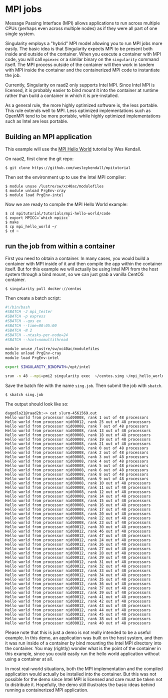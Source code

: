 # MPI jobs

Message Passing Interface (MPI) allows applications to run across 
multiple CPUs (perhaps even across multiple nodes) as if they 
were all part of one single system.

Singularity employs a "hybrid" MPI model allowing you to run MPI
jobs more easily. The basic idea is that Singularity expects MPI
to be present both inside and outside of the container.  When 
you execute a container with MPI code, you will call `mpiexec`
or a similar binary on the `singularity`
command itself. The MPI process outside of the container will 
then work in tandem with MPI inside the container and the 
containerized MPI code to instantiate the job.  

Currently, Singularity on raad2 only supports Intel MPI. Since 
Intel MPI is licensed, it is probably easier to bind mount
it into the container at runtime rather than build a container in
which it is pre-installed. 

As a general rule, the more highly 
optimized software is, the less portable. This rule extends well
to MPI. Less optimized implementations such as OpenMPI tend to be 
more portable, while highly optimized implementations such as 
Intel are less portable. 

## Building an MPI application 

This example will use the [MPI Hello World](http://mpitutorial.com/tutorials/mpi-hello-world/)
tutorial by Wes Kendall. 

On raad2, first clone the git repo:

```
$ git clone https://github.com/wesleykendall/mpitutorial
```

Then set the environment up to use the Intel MPI compiler:

```
$ module unuse /lustre/sw/xc40ac/modulefiles
$ module unload PrgEnv-cray
$ module load PrgEnv-intel
``` 

Now we are ready to compile the MPI Hello World example:

```
$ cd mpitutorial/tutorials/mpi-hello-world/code
$ export MPICC=`which mpiicc`
$ make
$ cp mpi_hello_world ~/
$ cd ~
```

## run the job from within a container

First you need to obtain a container. In many cases, you would 
build a container with MPI inside of it and then compile the app
within the container itself. But for this example we will actually
be using Intel MPI from the host system through a bind mount, so
we can just grab a vanilla CentOS container. 

```
$ singularity pull docker://centos
```

Then create a batch script:

```sh
#!/bin/bash
#SBATCH -J mpi_tester
#SBATCH -p express
#SBATCH --qos ex
#SBATCH --time=00:05:00
#SBATCH -N 2
#SBATCH --ntasks-per-node=24
#SBATCH --hint=nomultithread

module unuse /lustre/sw/xc40ac/modulefiles
module unload PrgEnv-cray
module load PrgEnv-intel

export SINGULARITY_BINDPATH=/opt/intel

srun -n 48 --mpi=pmi2 singularity exec  ~/centos.simg ~/mpi_hello_world
```

Save the batch file with the name `sing.job`.  Then submit the job
with `sbatch`. 

```
$ sbatch sing.job
```

The output should look like so:

```
dagodlo21@raad2b:~> cat slurm-4561569.out
Hello world from processor nid00008, rank 1 out of 48 processors
Hello world from processor nid00012, rank 25 out of 48 processors
Hello world from processor nid00008, rank 7 out of 48 processors
Hello world from processor nid00008, rank 13 out of 48 processors
Hello world from processor nid00008, rank 18 out of 48 processors
Hello world from processor nid00008, rank 19 out of 48 processors
Hello world from processor nid00008, rank 21 out of 48 processors
Hello world from processor nid00008, rank 0 out of 48 processors
Hello world from processor nid00008, rank 2 out of 48 processors
Hello world from processor nid00008, rank 3 out of 48 processors
Hello world from processor nid00008, rank 4 out of 48 processors
Hello world from processor nid00008, rank 5 out of 48 processors
Hello world from processor nid00008, rank 6 out of 48 processors
Hello world from processor nid00008, rank 8 out of 48 processors
Hello world from processor nid00008, rank 9 out of 48 processors
Hello world from processor nid00008, rank 10 out of 48 processors
Hello world from processor nid00008, rank 11 out of 48 processors
Hello world from processor nid00008, rank 12 out of 48 processors
Hello world from processor nid00008, rank 14 out of 48 processors
Hello world from processor nid00008, rank 15 out of 48 processors
Hello world from processor nid00008, rank 16 out of 48 processors
Hello world from processor nid00008, rank 17 out of 48 processors
Hello world from processor nid00008, rank 20 out of 48 processors
Hello world from processor nid00008, rank 22 out of 48 processors
Hello world from processor nid00008, rank 23 out of 48 processors
Hello world from processor nid00012, rank 30 out of 48 processors
Hello world from processor nid00012, rank 46 out of 48 processors
Hello world from processor nid00012, rank 47 out of 48 processors
Hello world from processor nid00012, rank 24 out of 48 processors
Hello world from processor nid00012, rank 26 out of 48 processors
Hello world from processor nid00012, rank 27 out of 48 processors
Hello world from processor nid00012, rank 28 out of 48 processors
Hello world from processor nid00012, rank 29 out of 48 processors
Hello world from processor nid00012, rank 31 out of 48 processors
Hello world from processor nid00012, rank 32 out of 48 processors
Hello world from processor nid00012, rank 33 out of 48 processors
Hello world from processor nid00012, rank 34 out of 48 processors
Hello world from processor nid00012, rank 35 out of 48 processors
Hello world from processor nid00012, rank 36 out of 48 processors
Hello world from processor nid00012, rank 37 out of 48 processors
Hello world from processor nid00012, rank 39 out of 48 processors
Hello world from processor nid00012, rank 41 out of 48 processors
Hello world from processor nid00012, rank 42 out of 48 processors
Hello world from processor nid00012, rank 43 out of 48 processors
Hello world from processor nid00012, rank 44 out of 48 processors
Hello world from processor nid00012, rank 45 out of 48 processors
Hello world from processor nid00012, rank 38 out of 48 processors
Hello world from processor nid00012, rank 40 out of 48 processors
```

Please note that this is just a demo is not really intended to be a useful example.
In this demo, an application was built on the host system, and then it was run 
inside of a container by bind mounting the Intel MPI directory into the container.
You may (rightly) wonder what is the point of the container in this example,
since you could easily run the hello world application without using a container
at all.  

In most real-world situations, both the MPI implementation and the compiled
application would actually be installed into the container. But this was not 
possible for the demo since Intel MPI is licensed and care must be taken not to
distribute it. Hopefully, the demo still illustrates the basic ideas behind
running a containerized MPI application.  
